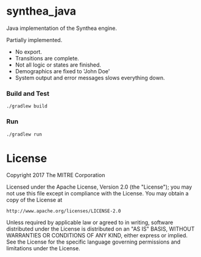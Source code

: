 # synthea_java
Java implementation of the Synthea engine.

Partially implemented.
- No export.
- Transitions are complete.
- Not all logic or states are finished.
- Demographics are fixed to 'John Doe'
- System output and error messages slows everything down.

### Build and Test
```
./gradlew build
```

### Run
```
./gradlew run
```

# License

Copyright 2017 The MITRE Corporation

Licensed under the Apache License, Version 2.0 (the "License");
you may not use this file except in compliance with the License.
You may obtain a copy of the License at

    http://www.apache.org/licenses/LICENSE-2.0

Unless required by applicable law or agreed to in writing, software
distributed under the License is distributed on an "AS IS" BASIS,
WITHOUT WARRANTIES OR CONDITIONS OF ANY KIND, either express or implied.
See the License for the specific language governing permissions and
limitations under the License.
